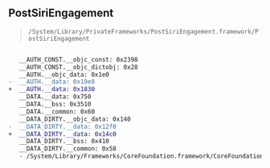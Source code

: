 ## PostSiriEngagement

> `/System/Library/PrivateFrameworks/PostSiriEngagement.framework/PostSiriEngagement`

```diff

   __AUTH_CONST.__objc_const: 0x2398
   __AUTH_CONST.__objc_dictobj: 0x28
   __AUTH.__objc_data: 0x1e0
-  __AUTH.__data: 0x19e8
+  __AUTH.__data: 0x1830
   __DATA.__data: 0x750
   __DATA.__bss: 0x3510
   __DATA.__common: 0x60
   __DATA_DIRTY.__objc_data: 0x140
-  __DATA_DIRTY.__data: 0x12f0
+  __DATA_DIRTY.__data: 0x14c0
   __DATA_DIRTY.__bss: 0x410
   __DATA_DIRTY.__common: 0x58
   - /System/Library/Frameworks/CoreFoundation.framework/CoreFoundation

```
